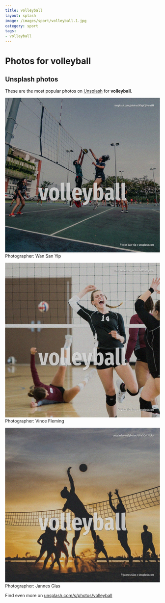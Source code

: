 ```yaml
---
title: volleyball
layout: splash
image: /images/sport/volleyball.1.jpg
category: sport
tags:
- volleyball
---
```

# Photos for volleyball
 
## Unsplash photos
These are the most popular photos on [Unsplash](https://unsplash.com) for **volleyball**.
 
![volleyball](/images/sport/volleyball.1.jpg)
Photographer:  Wan San Yip
 
![volleyball](/images/sport/volleyball.2.jpg)
Photographer:  Vince Fleming
 
![volleyball](/images/sport/volleyball.3.jpg)
Photographer:  Jannes Glas
 
Find even more on [unsplash.com/s/photos/volleyball](https://unsplash.com/s/photos/volleyball)
 

